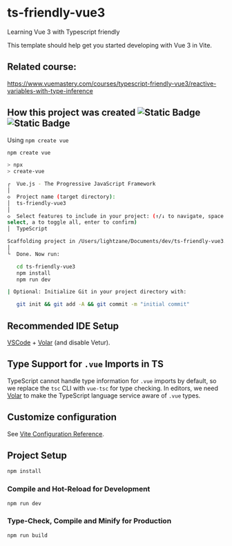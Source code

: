 # ts-friendly-vue3

Learning Vue 3 with Typescript friendly

This template should help get you started developing with Vue 3 in Vite.

## Related course:

https://www.vuemastery.com/courses/typescript-friendly-vue3/reactive-variables-with-type-inference

## How this project was created ![Static Badge](https://img.shields.io/badge/node-22.16.0-green?style=flat) ![Static Badge](https://img.shields.io/badge/npm-10.9.2-2ecc71?style=flat)

Using `npm create vue`

```bash
npm create vue

> npx
> create-vue

┌  Vue.js - The Progressive JavaScript Framework
│
◇  Project name (target directory):
│  ts-friendly-vue3
│
◇  Select features to include in your project: (↑/↓ to navigate, space to
select, a to toggle all, enter to confirm)
│  TypeScript

Scaffolding project in /Users/lightzane/Documents/dev/ts-friendly-vue3...
│
└  Done. Now run:

   cd ts-friendly-vue3
   npm install
   npm run dev

| Optional: Initialize Git in your project directory with:

   git init && git add -A && git commit -m "initial commit"
```

## Recommended IDE Setup

[VSCode](https://code.visualstudio.com/) + [Volar](https://marketplace.visualstudio.com/items?itemName=Vue.volar) (and disable Vetur).

## Type Support for `.vue` Imports in TS

TypeScript cannot handle type information for `.vue` imports by default, so we replace the `tsc` CLI with `vue-tsc` for type checking. In editors, we need [Volar](https://marketplace.visualstudio.com/items?itemName=Vue.volar) to make the TypeScript language service aware of `.vue` types.

## Customize configuration

See [Vite Configuration Reference](https://vite.dev/config/).

## Project Setup

```sh
npm install
```

### Compile and Hot-Reload for Development

```sh
npm run dev
```

### Type-Check, Compile and Minify for Production

```sh
npm run build
```
